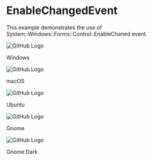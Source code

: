 # EnableChangedEvent

This example demonstrates the use of System::Windows::Forms::Control::EnableChaned event.

![GitHub Logo](../../../docs/Pictures/Examples/Forms/EnableChangedEventW.png)

Windows

![GitHub Logo](../../../docs/Pictures/Examples/Forms/EnableChangedEventM.png)

macOS

![GitHub Logo](../../../docs/Pictures/Examples/Forms/EnableChangedEventU.png)

Ubuntu

![GitHub Logo](../../../docs/Pictures/Examples/Forms/EnableChangedEventG.png)

Gnome

![GitHub Logo](../../../docs/Pictures/Examples/Forms/EnableChangedEventGD.png)

Gnome Dark
